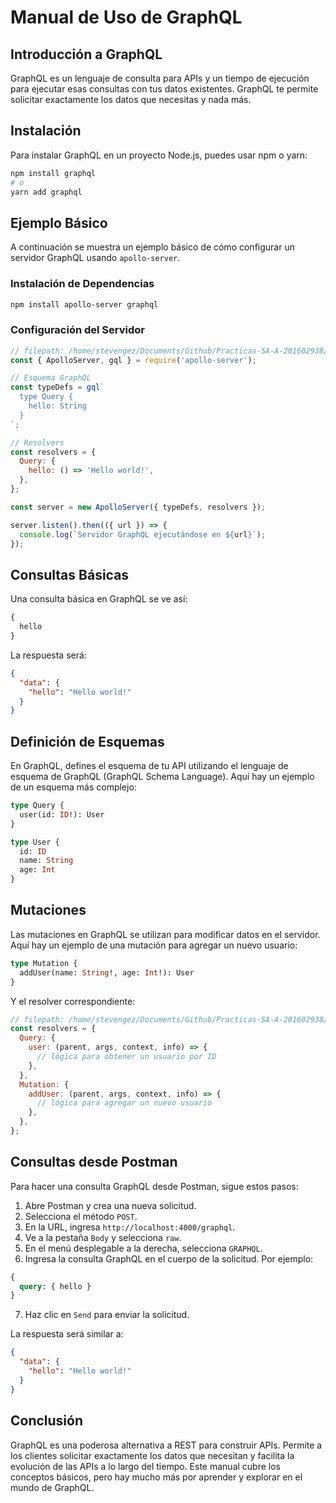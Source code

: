 # Manual de Uso de GraphQL

## Introducción a GraphQL

GraphQL es un lenguaje de consulta para APIs y un tiempo de ejecución para ejecutar esas consultas con tus datos existentes. GraphQL te permite solicitar exactamente los datos que necesitas y nada más.

## Instalación

Para instalar GraphQL en un proyecto Node.js, puedes usar npm o yarn:

```bash
npm install graphql
# o
yarn add graphql
```

## Ejemplo Básico

A continuación se muestra un ejemplo básico de cómo configurar un servidor GraphQL usando `apollo-server`.

### Instalación de Dependencias

```bash
npm install apollo-server graphql
```

### Configuración del Servidor

```javascript
// filepath: /home/stevengez/Documents/Github/Practicas-SA-A-201602938/P4/graphql/server.js
const { ApolloServer, gql } = require('apollo-server');

// Esquema GraphQL
const typeDefs = gql`
  type Query {
    hello: String
  }
`;

// Resolvers
const resolvers = {
  Query: {
    hello: () => 'Hello world!',
  },
};

const server = new ApolloServer({ typeDefs, resolvers });

server.listen().then(({ url }) => {
  console.log(`Servidor GraphQL ejecutándose en ${url}`);
});
```

## Consultas Básicas

Una consulta básica en GraphQL se ve así:

```graphql
{
  hello
}
```

La respuesta será:

```json
{
  "data": {
    "hello": "Hello world!"
  }
}
```

## Definición de Esquemas

En GraphQL, defines el esquema de tu API utilizando el lenguaje de esquema de GraphQL (GraphQL Schema Language). Aquí hay un ejemplo de un esquema más complejo:

```graphql
type Query {
  user(id: ID!): User
}

type User {
  id: ID
  name: String
  age: Int
}
```

## Mutaciones

Las mutaciones en GraphQL se utilizan para modificar datos en el servidor. Aquí hay un ejemplo de una mutación para agregar un nuevo usuario:

```graphql
type Mutation {
  addUser(name: String!, age: Int!): User
}
```

Y el resolver correspondiente:

```javascript
// filepath: /home/stevengez/Documents/Github/Practicas-SA-A-201602938/P4/graphql/resolvers.js
const resolvers = {
  Query: {
    user: (parent, args, context, info) => {
      // lógica para obtener un usuario por ID
    },
  },
  Mutation: {
    addUser: (parent, args, context, info) => {
      // lógica para agregar un nuevo usuario
    },
  },
};
```

## Consultas desde Postman

Para hacer una consulta GraphQL desde Postman, sigue estos pasos:

1. Abre Postman y crea una nueva solicitud.
2. Selecciona el método `POST`.
3. En la URL, ingresa `http://localhost:4000/graphql`.
4. Ve a la pestaña `Body` y selecciona `raw`.
5. En el menú desplegable a la derecha, selecciona `GRAPHQL`.
6. Ingresa la consulta GraphQL en el cuerpo de la solicitud. Por ejemplo:

```graphql
{
  query: { hello }
}
```

7. Haz clic en `Send` para enviar la solicitud.

La respuesta será similar a:

```json
{
  "data": {
    "hello": "Hello world!"
  }
}
```

## Conclusión

GraphQL es una poderosa alternativa a REST para construir APIs. Permite a los clientes solicitar exactamente los datos que necesitan y facilita la evolución de las APIs a lo largo del tiempo. Este manual cubre los conceptos básicos, pero hay mucho más por aprender y explorar en el mundo de GraphQL.
